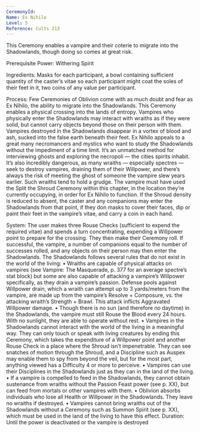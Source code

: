 ```yaml
---
CeremonyId: 
Name: Ex Nihilo
Level: 5
Reference: Cults 213
---
```

This Ceremony enables a vampire and their coterie to migrate into the Shadowlands, though doing so comes at great risk. 

Prerequisite Power: Withering Spirit 

Ingredients: Masks for each participant, a bowl containing sufficient quantity of the caster’s vitae so each participant might coat the soles of their feet in it, two coins of any value per participant. 

Process: Few Ceremonies of Oblivion come with as much doubt and fear as Ex Nihilo, the ability to migrate into the Shadowlands. This Ceremony enables a physical crossing into the lands of entropy. Vampires who physically enter the Shadowlands may interact with wraiths as if they were solid, but cannot carry objects beyond those on their person with them. Vampires destroyed in the Shadowlands disappear in a vortex of blood and ash, sucked into the false earth beneath their feet. Ex Nihilo appeals to a great many necromancers and mystics who want to study the Shadowlands without the impediment of a time limit. It’s an unmatched method for interviewing ghosts and exploring the necropoli — the cities spirits inhabit. It’s also incredibly dangerous, as many wraiths — especially spectres — seek to destroy vampires, draining them of their Willpower, and there’s always the risk of meeting the ghost of someone the vampire slew years earlier. Such wraiths tend to hold a grudge. The vampire must have used the Split the Shroud Ceremony within this chapter, in the location they’re currently occupying, in order for Ex Nihilo to function. If the Shroud density is reduced to absent, the caster and any companions may enter the Shadowlands from that point, if they don masks to cover their faces, dip or paint their feet in the vampire’s vitae, and carry a coin in each hand. 

System: The user makes three Rouse Checks (sufficient to expend the required vitae) and spends a turn concentrating, expending a Willpower point to prepare for the crossing. They then make their Ceremony roll. If successful, the vampire, a number of companions equal to the number of successes rolled, and any objects on their person may then enter the Shadowlands. The Shadowlands follows several rules that do not exist in the world of the living: • Wraiths are capable of physical attacks on vampires (see Vampire: The Masquerade, p. 377 for an average spectre’s stat block) but some are also capable of attacking a vampire’s Willpower specifically, as they drain a vampire’s passion. Defense pools against Willpower drain, which a wraith can attempt up to 3 yards/meters from the vampire, are made up from the vampire’s Resolve + Composure, vs. the attacking wraith’s Strength + Brawl. This attack inflicts Aggravated Willpower damage. • Though there is no sun (and therefore no daytime) in the Shadowlands, the vampire must still Rouse the Blood every 24 hours. With no sunlight, they are able to operate without rest. • Vampires in the Shadowlands cannot interact with the world of the living in a meaningful way. They can only touch or speak with living creatures by ending this Ceremony, which takes the expenditure of a Willpower point and another Rouse Check in a place where the Shroud isn’t impenetrable. They can see snatches of motion through the Shroud, and a Discipline such as Auspex may enable them to spy from beyond the veil, but for the most part, anything viewed has a Difficulty 4 or more to perceive. • Vampires can use their Disciplines in the Shadowlands just as they can in the land of the living. • If a vampire is compelled to feed in the Shadowlands, they cannot obtain sustenance from wraiths without the Passion Feast power (see p. XX), but can feed from mortals or other vampires with them. • Oblivion absorbs individuals who lose all Health or Willpower in the Shadowlands. They leave no wraiths if destroyed. • Vampires cannot bring wraiths out of the Shadowlands without a Ceremony such as Summon Spirit (see p. XX), which must be used in the land of the living to have this effect. Duration: Until the power is deactivated or the vampire is destroyed